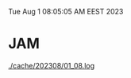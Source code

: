Tue Aug  1 08:05:05 AM EEST 2023
# JAM
<a href='./cache/202308/01_08.log'>./cache/202308/01_08.log</a>
